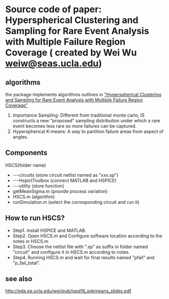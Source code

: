 # Source code of paper: Hyperspherical Clustering and Sampling for Rare Event Analysis with Multiple Failure Region Coverage ( created by Wei Wu weiw@seas.ucla.edu)
## algorithms
the package implements algorithms outlines in ["Hyperspherical Clustering and Sampling for Rare Event Analysis with Multiple Failure Region Coverage"](http://eda.ee.ucla.edu/pub/C164.pdf)
1. Importance Sampling: 
Different from traditional monte carlo, IS constructs a new “proposed” sampling distribution under which a rare event becomes less rare so more failures can be captured.
2. Hyperspherical K-means: 
A way to partition failure areas from aspect of angles.
## Components
HSCS(folder name)
-   ---circuits (store circuit netlist named as "xxx.sp")
-   ---HspictToolbox (connect MATLAB and HSPICE)
-   ---utility (store function)
-    getMeanSigma.m (provide process variation)
-    HSCS.m (algorithm)
-    runSimulation.m (select the corresponding circuit and run it)
    
## How to run HSCS?
- Step1. Install HSPICE and MATLAB.
- Step2. Open HSCS.m and Configure software location according to the notes in HSCS.m
- Step3. Choose the netlist file with ".sp" as suffix in folder named "circuit" and configure it in HSCS.m according to notes.
- Step4. Running HSCS.m and wait for final results named "pfail" and "p_fail_total".
## see also
http://eda.ee.ucla.edu/wei/pub/ispd16_spkmeans_slides.pdf
